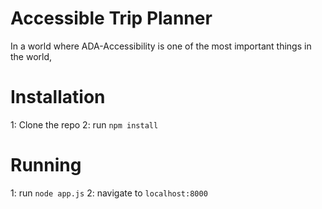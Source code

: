 # Accessible Trip Planner

In a world where ADA-Accessibility is one of the most important things in the world, 

# Installation
1: Clone the repo
2: run `npm install`

# Running
1: run `node app.js`
2: navigate to `localhost:8000`
